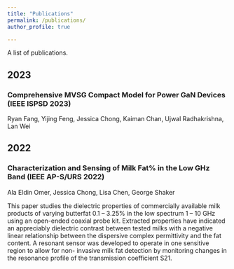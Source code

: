 ```yaml
---
title: "Publications"
permalink: /publications/
author_profile: true

---
```


A list of publications.

## 2023

### Comprehensive MVSG Compact Model for Power GaN Devices (IEEE ISPSD 2023)
Ryan Fang, Yijing Feng, Jessica Chong, Kaiman Chan, Ujwal Radhakrishna, Lan Wei

## 2022

### Characterization and Sensing of Milk Fat% in the Low GHz Band (IEEE AP-S/URS 2022)
Ala Eldin Omer, Jessica Chong, Lisa Chen, George Shaker

This paper studies the dielectric properties of commercially available milk products of varying butterfat 0.1 – 3.25% in the low spectrum 1 – 10 GHz using an open-ended coaxial probe kit. Extracted properties have indicated an appreciably dielectric contrast between tested milks with a negative linear relationship between the dispersive complex permittivity and the fat content. A resonant sensor was developed to operate in one sensitive region to allow for non- invasive milk fat detection by monitoring changes in the resonance profile of the transmission coefficient S21.
